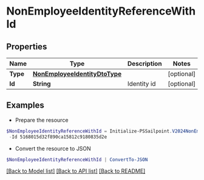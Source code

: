 # NonEmployeeIdentityReferenceWithId
## Properties

Name | Type | Description | Notes
------------ | ------------- | ------------- | -------------
**Type** | [**NonEmployeeIdentityDtoType**](NonEmployeeIdentityDtoType.md) |  | [optional] 
**Id** | **String** | Identity id | [optional] 

## Examples

- Prepare the resource
```powershell
$NonEmployeeIdentityReferenceWithId = Initialize-PSSailpoint.V2024NonEmployeeIdentityReferenceWithId  -Type null `
 -Id 5168015d32f890ca15812c9180835d2e
```

- Convert the resource to JSON
```powershell
$NonEmployeeIdentityReferenceWithId | ConvertTo-JSON
```

[[Back to Model list]](../README.md#documentation-for-models) [[Back to API list]](../README.md#documentation-for-api-endpoints) [[Back to README]](../README.md)

